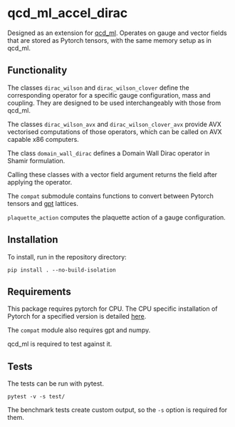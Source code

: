# qcd_ml_accel_dirac

Designed as an extension for [qcd_ml](https://github.com/daknuett/qcd_ml). Operates on gauge and vector fields
that are stored as Pytorch tensors, with the same memory setup as in qcd_ml.

## Functionality

The classes `dirac_wilson` and `dirac_wilson_clover` define the corresponding operator
for a specific gauge configuration, mass and coupling.
They are designed to be used interchangeably with those from qcd_ml.

The classes `dirac_wilson_avx` and `dirac_wilson_clover_avx` provide AVX vectorised
computations of those operators,
which can be called on AVX capable x86 computers.

The class `domain_wall_dirac` defines a Domain Wall Dirac operator in Shamir formulation.

Calling these classes with a vector field argument returns the field after applying the operator.

The `compat` submodule contains functions to convert between Pytorch tensors and
[gpt](https://github.com/lehner/gpt) lattices.

`plaquette_action` computes the plaquette action of a gauge configuration.


## Installation

To install, run in the repository directory:
````
pip install . --no-build-isolation
````

## Requirements

This package requires pytorch for CPU. The CPU specific installation of Pytorch for a specified
version is detailed [here](https://pytorch.org/get-started/previous-versions/).

The ``compat`` module also requires gpt and numpy.

qcd_ml is required to test against it.

## Tests

The tests can be run with pytest.
````
pytest -v -s test/
````
The benchmark tests create custom output, so the `-s` option is required for them.

